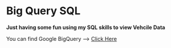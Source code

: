 # Big Query SQL
**Just having some fun using my SQL skills to view Vehcile Data**

You can find Google BigQuery --> [Click Here](https://cloud.google.com/bigquery)

